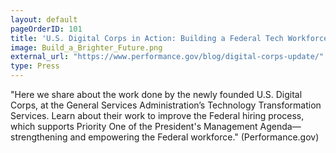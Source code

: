 ```yaml
---
layout: default
pageOrderID: 101
title: 'U.S. Digital Corps in Action: Building a Federal Tech Workforce'
image: Build_a_Brighter_Future.png
external_url: "https://www.performance.gov/blog/digital-corps-update/"
type: Press
---
```



"Here we share about the work done by the newly founded U.S. Digital Corps, at the General Services Administration’s Technology Transformation Services. Learn about their work to improve the Federal hiring process, which supports Priority One of the President's Management Agenda—strengthening and empowering the Federal workforce." (Performance.gov)
